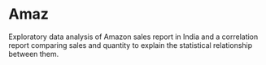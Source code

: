 # Amaz
Exploratory data analysis of Amazon sales report in India and a correlation report comparing sales and quantity to explain the statistical relationship between them.
